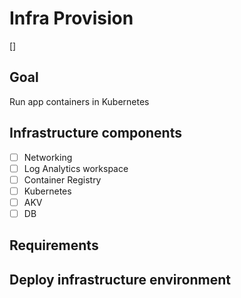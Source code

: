 # Infra Provision
[]
## Goal
Run app containers in Kubernetes

## Infrastructure components

 - [ ] Networking
 - [ ] Log Analytics workspace
 - [ ] Container Registry
 - [ ] Kubernetes
 - [ ] AKV
 - [ ] DB

## Requirements
## Deploy infrastructure environment
